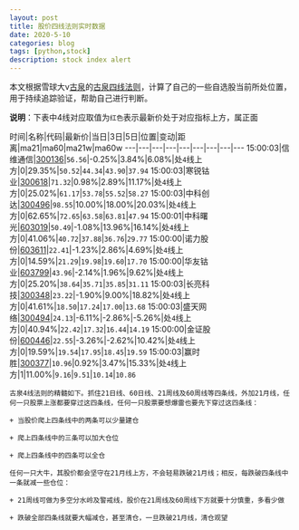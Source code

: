 ```yaml
---
layout: post
title: 股价四线法则实时数据
date: 2020-5-10
categories: blog
tags: [python,stock]
description: stock index alert
---
```



本文根据雪球大v[古泉](https://xueqiu.com/u/7148646888)的[古泉四线法则](https://xueqiu.com/7148646888/130498192)，计算了自己的一些自选股当前所处位置，用于持续追踪验证，帮助自己进行判断。

**说明**：下表中4线对应取值为`红色`表示最新价处于对应指标上方，属正面

时间|名称|代码|最新价|当日|3日|5日|位置|变动|距离|ma21|ma60|ma21w|ma60w
---|---|---|---|---|---|---|---|---
15:00:03|信维通信|[300136](https://xueqiu.com/S/SZ300136)|`56.56`|-0.25%|3.84%|6.08%|处`4`线上方|0|29.35%|`50.52`|`44.34`|`43.90`|`37.94`
15:00:03|寒锐钴业|[300618](https://xueqiu.com/S/SZ300618)|`71.32`|0.98%|2.89%|11.17%|处`4`线上方|0|25.02%|`61.17`|`53.78`|`55.52`|`58.27`
15:00:03|中科创达|[300496](https://xueqiu.com/S/SZ300496)|`98.55`|10.00%|18.00%|20.03%|处`4`线上方|0|62.65%|`72.65`|`63.58`|`63.81`|`47.94`
15:00:01|中科曙光|[603019](https://xueqiu.com/S/SH603019)|`50.49`|-1.08%|13.96%|16.14%|处`4`线上方|0|41.06%|`40.72`|`37.88`|`36.76`|`29.77`
15:00:00|诺力股份|[603611](https://xueqiu.com/S/SH603611)|`22.41`|-1.23%|2.86%|4.69%|处`4`线上方|0|14.59%|`21.29`|`19.98`|`19.60`|`17.70`
15:00:00|华友钴业|[603799](https://xueqiu.com/S/SH603799)|`43.96`|-2.14%|1.96%|9.62%|处`4`线上方|0|25.20%|`38.64`|`35.71`|`35.85`|`31.11`
15:00:03|长亮科技|[300348](https://xueqiu.com/S/SZ300348)|`23.22`|-1.90%|9.00%|18.82%|处`4`线上方|0|41.61%|`18.50`|`17.24`|`17.00`|`13.68`
15:00:03|盛天网络|[300494](https://xueqiu.com/S/SZ300494)|`24.13`|-6.11%|-2.86%|-5.26%|处`4`线上方|0|40.94%|`22.42`|`17.32`|`16.44`|`14.19`
15:00:00|金证股份|[600446](https://xueqiu.com/S/SH600446)|`22.55`|-3.26%|-2.62%|10.42%|处`4`线上方|0|19.59%|`19.54`|`17.95`|`18.45`|`19.59`
15:00:03|赢时胜|[300377](https://xueqiu.com/S/SZ300377)|`10.96`|0.92%|3.47%|15.33%|处`4`线上方|1|11.00%|`9.16`|`9.51`|`10.14`|`10.86`

```
古泉4线法则的精髓如下。抓住21日线、60日线、21周线及60周线等四条线，外加21月线，任何一只股票上涨都要穿过这四条线，任何一只股票要想爆雷也要先下穿过这四条线：

+ 当股价爬上四条线中的两条可以少量建仓

+ 爬上四条线中的三条可以加大仓位

+ 爬上四条线中的四条可以全仓

任何一只大牛，其股价都会坚守在21月线上方，不会轻易跌破21月线；相反，每跌破四条线中一条就减一些仓位：

+ 21周线可做为多空分水岭及警戒线，股价在21周线及60周线下方就要十分慎重，多看少做

+ 跌破全部四条线就要大幅减仓，甚至清仓，一旦跌破21月线，清仓观望
```